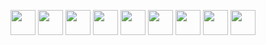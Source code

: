 
<p align="center">
  <a href="https://artgolwebdev.github.io/LP02/"><img src="https://cdn.simpleicons.org/html5" width="40"/></a>
  <a href="https://artgolwebdev.github.io/LP03/"><img src="https://cdn.simpleicons.org/css" width="40"/></a>
  <a href="https://artgolwebdev.github.io/LP04/"><img src="https://cdn.simpleicons.org/javascript" width="40"/></a>
  <a href="https://artgolwebdev.github.io/LP05/"><img src="https://cdn.simpleicons.org/react" width="40"/></a>
  <a href="https://artgolwebdev.github.io/LP05/"><img src="https://cdn.simpleicons.org/php" width="40"/></a>
  <a href="https://artgolwebdev.github.io/LP05/"><img src="https://cdn.simpleicons.org/laravel" width="40"/></a>
  <a href="https://artgolwebdev.github.io/LP05/"><img src="https://cdn.simpleicons.org/ionic" width="40"/></a>
  <a href="https://artgolwebdev.github.io/LP05/"><img src="https://cdn.simpleicons.org/ionic" width="40"/></a>
  <a href="https://artgolwebdev.github.io/LP05/"><img src="https://cdn.simpleicons.org/ionic" width="40"/></a>

</p>
